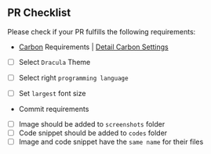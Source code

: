 ## PR Checklist

Please check if your PR fulfills the following requirements:

- [Carbon](https://carbon.now.sh) Requirements
| [Detail Carbon Settings](https://github.com/MobileTipsters/Swift-Daily-Tips/blob/master/icons/CarbonSettings.png)
- [ ] Select `Dracula` Theme
- [ ] Select right `programming language`
- [ ] Set `largest` font size


- Commit requirements
- [ ] Image should be added to `screenshots` folder
- [ ] Code snippet should be added to `codes` folder
- [ ] Image and code snippet have the `same name` for their files
